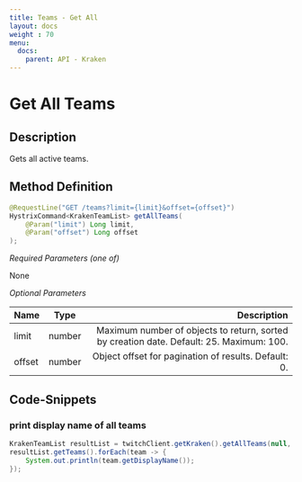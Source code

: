 ```yaml
---
title: Teams - Get All
layout: docs
weight : 70
menu: 
  docs:
    parent: API - Kraken
---
```


# Get All Teams

## Description

Gets all active teams.

## Method Definition

```java
@RequestLine("GET /teams?limit={limit}&offset={offset}")
HystrixCommand<KrakenTeamList> getAllTeams(
	@Param("limit") Long limit,
	@Param("offset") Long offset
);
```

*Required Parameters (one of)*

None

*Optional Parameters*

| Name          | Type      | Description  |
| ------------- |:---------:| -----------------:|
| limit | number | Maximum number of objects to return, sorted by creation date. Default: 25. Maximum: 100. |
| offset | number | Object offset for pagination of results. Default: 0. |

## Code-Snippets

### print display name of all teams

```java
KrakenTeamList resultList = twitchClient.getKraken().getAllTeams(null, null).execute();
resultList.getTeams().forEach(team -> {
    System.out.println(team.getDisplayName());
});
```

